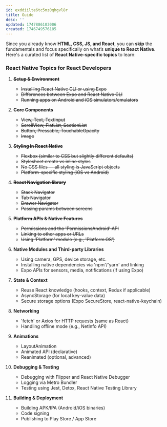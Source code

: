 ```yaml
---
id: exddiilte6tc5mz0qhgvl8r
title: Guide
desc: ''
updated: 1747886103006
created: 1746749576185
---
```


Since you already know **HTML, CSS, JS, and React**, you can **skip** the fundamentals and focus specifically on what’s **unique to React Native**. Here's a curated list of **React Native-specific topics** to learn:

### React Native Topics for React Developers

1. ~~**Setup & Environment**~~
    - ~~Installing React Native CLI or using Expo~~
    - ~~Differences between Expo and React Native CLI~~
    - ~~Running apps on Android and iOS simulators/emulators~~

1.  ~~**Core Components**~~
    - ~~View, Text, TextInput~~
    - ~~ScrollView, FlatList, SectionList~~
    - ~~Button, Pressable, TouchableOpacity~~
    - ~~Image~~

1. ~~**Styling in React Native**~~
    - ~~Flexbox (similar to CSS but slightly different defaults)~~
    - ~~Stylesheet.create vs inline styles~~
    - ~~No CSS files — all styling is JavaScript objects~~
    - ~~Platform-specific styling (iOS vs Android)~~

1. ~~**React Navigation library**~~
    - ~~Stack Navigator~~
    - ~~Tab Navigator~~
    - ~~Drawer Navigator~~
    - ~~Passing params between screens~~

1. ~~**Platform APIs & Native Features**~~
    - ~~Permissions and the 'PermissionsAndroid' API~~
    - ~~Linking to other apps or URLs~~
    - ~~Using 'Platform' module (e.g., 'Platform.OS')~~

1. **Native Modules and Third-party Libraries**
    - Using camera, GPS, device storage, etc.
    - Installing native dependencies via 'npm'/'yarn' and linking
    - Expo APIs for sensors, media, notifications (if using Expo)

1. **State & Context**
    - Reuse React knowledge (hooks, context, Redux if applicable)
    - AsyncStorage (for local key-value data)
    - Secure storage options (Expo SecureStore, react-native-keychain)

1. **Networking**
    - 'fetch' or Axios for HTTP requests (same as React)
    - Handling offline mode (e.g., NetInfo API)

1. **Animations**
    - LayoutAnimation
    - Animated API (declarative)
    - Reanimated (optional, advanced)

1. **Debugging & Testing**
    - Debugging with Flipper and React Native Debugger
    - Logging via Metro Bundler
    - Testing using Jest, Detox, React Native Testing Library

1. **Building & Deployment**
    - Building APK/IPA (Android/iOS binaries)
    - Code signing
    - Publishing to Play Store / App Store